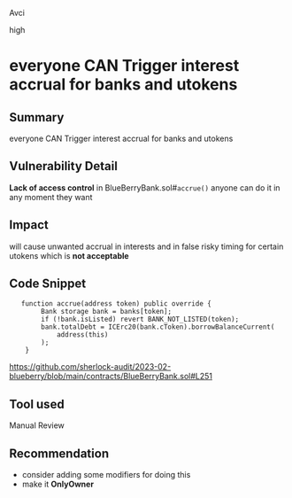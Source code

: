 Avci

high

# everyone CAN Trigger interest accrual for banks and utokens

## Summary
everyone CAN Trigger interest accrual for banks and utokens

## Vulnerability Detail
 **Lack of access control** in BlueBerryBank.sol#``accrue()`` anyone can do it in any moment they want

## Impact
will cause unwanted accrual in interests and in false risky timing for certain utokens which is **not acceptable**

## Code Snippet
```solidity
   function accrue(address token) public override {
        Bank storage bank = banks[token];
        if (!bank.isListed) revert BANK_NOT_LISTED(token);
        bank.totalDebt = ICErc20(bank.cToken).borrowBalanceCurrent(
            address(this)
        );
    }
```
https://github.com/sherlock-audit/2023-02-blueberry/blob/main/contracts/BlueBerryBank.sol#L251
## Tool used

Manual Review

## Recommendation

- consider adding some modifiers for doing this
- make it **OnlyOwner**  

